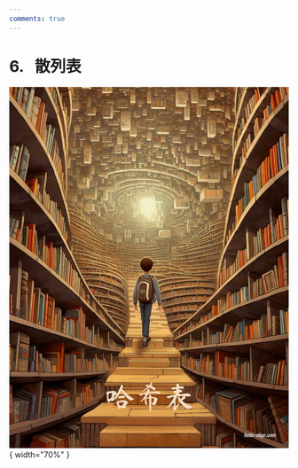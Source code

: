```yaml
---
comments: true
---
```


# 6. &nbsp; 散列表

<div class="center-table" markdown>

![散列表](../assets/covers/chapter_hashing.jpg){ width="70%" }

</div>
